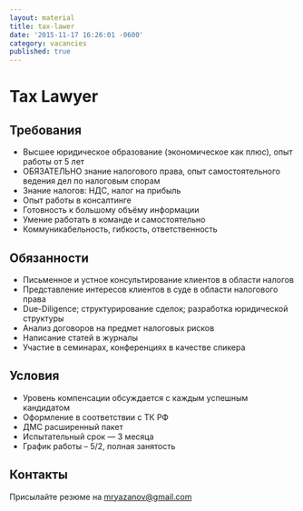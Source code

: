 ```yaml
---
layout: material
title: tax-lawer
date: '2015-11-17 16:26:01 -0600'
category: vacancies
published: true
---
```

# Tax Lawyer

## Требования

- Высшее юридическое образование (экономическое как плюс), опыт работы от 5 лет
- ОБЯЗАТЕЛЬНО знание налогового права, опыт самостоятельного ведения дел по налоговым спорам
- Знание налогов: НДС, налог на прибыль
- Опыт работы в консалтинге
- Готовность к большому объёму информации
- Умение работать в команде и самостоятельно
- Коммуникабельность, гибкость, ответственность

## Обязанности

- Письменное и устное консультирование клиентов в области налогов
- Представление интересов клиентов в суде в области налогового права
- Due-Diligence; структурирование сделок; разработка юридической структуры
- Анализ договоров на предмет налоговых рисков
- Написание статей в журналы
- Участие в семинарах, конференциях в качестве спикера

## Условия

- Уровень компенсации обсуждается с каждым успешным кандидатом
- Оформление в соответствии с ТК РФ
- ДМС расширенный пакет
- Испытательный срок — 3 месяца
- График работы – 5/2, полная занятость

## Контакты
Присылайте резюме на mryazanov@gmail.com
